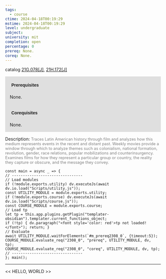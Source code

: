```yaml
---
tags:
  - course
ctime: 2024-04-18T00:19:29
mstime: 2024-04-18T00:19:29
level: undergraduate
subject: 
university: mit
completion: open
percentage: 0
prereq: None.
coreq: None.
---
```


catalog [21G.078[J]](http://student.mit.edu/catalog/m21Ga.html#21G.078), [21H.172[J]](http://student.mit.edu/catalog/m21Ha.html#21H.172)

<span style="display: block; padding: 15px; background-color: rgb(100, 100, 100, 0.2);"><font id="m_prereq2308_0" style="display: block; font-family: Arial, sans-serif; font-weight: bold; padding: 5px">Prerequisites</font><br><span id="prereq2308_0">None.</span></span>
<span style="display: block; padding: 15px; background-color: rgb(100, 100, 100, 0.2);"><font id="m_coreq2308_0" style="display: block; font-family: Arial, sans-serif; font-weight: bold; padding: 5px">Corequisites</font><br><span id="coreq2308_0">None.</span></span>

<font style="">Description:</font>
<font style="color: grey; font-size: 0.8rem;">Traces Latin American history through film and analyzes how this medium represents events in the recent and distant past. Weekly movies provide a window through which to analyze themes such as colonialism, national formation, revolution, gender, race relations, popular mobilizations and counterinsurgency. Examines films for how they represent a particular group or country, the reality they capture or obscure, and the message they convey.</font>

```dataviewjs
const main = async _ => {
// --------------------------------
// Load modules
if (!module.exports.utility) dv.executeJs(await dv.io.load("Scripts/utility.js"));
const UTILITY_MODULE = module.exports.utility;
if (!module.exports.course) dv.executeJs(await dv.io.load("Scripts/course.js"));
const COURSE_MODULE = module.exports.course;
// Load tp
let tp = this.app.plugins.getPlugin("templater-obsidian").templater.current_functions_object;
if (!tp) { dv.paragraph("<font style='color: red'>tp not loaded!</font>"); return; }
// Evaluate
await UTILITY_MODULE.waitForElements(`#m_prereq2308_0`, {timeout:5});
COURSE_MODULE.evaluate_req("2308_0", "prereq", UTILITY_MODULE, dv, tp);
COURSE_MODULE.evaluate_req("2308_0", "coreq", UTILITY_MODULE, dv, tp);
// --------------------------------
}; main();
```

---

<< HELLO, WORLD >>
